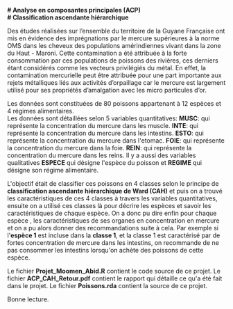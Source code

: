 __# Analyse en composantes principales (ACP)__  
__# Classification ascendante hiérarchique__ 

Des études réalisées sur l’ensemble du territoire de la Guyane Française ont mis en évidence des imprégnations
par le mercure supérieures à la norme OMS dans les cheveux des populations amérindiennes vivant dans la
zone du Haut - Maroni. Cette contamination a été attribuée à la forte consommation par ces populations
de poissons des rivières, ces derniers étant considérés comme les vecteurs privilégiés du métal. En effet,
la contamination mercurielle peut être attribuée pour une part importante aux rejets métalliques liés aux
activités d’orpaillage car le mercure est largement utilisé pour ses propriétés d’amalgation avec les micro
particules d’or. 

Les données sont constituées de 80 poissons appartenant à 12 espèces et 4 régimes alimentaires.  
Les données sont détaillées selon 5 variables quantitatives: 
__MUSC__: qui représente la concentration du mercure dans les muscle. 
__INTE__: qui représente la concentration du mercure dans les intestins. 
__ESTO__: qui représente la concentration du mercure dans l'etomac. 
__FOIE__: qui représente la concentration du mercure dans la foie. 
__REIN__: qui représente la concentration du mercure dans les reins. 
Il y a aussi des variables qualitatives __ESPECE__ qui désigne l'espèce du poisson et __REGIME__ qui désigne son régime alimentaire.  

L'objectif était de classifier ces poissons en 4 classes selon le principe de __classification ascendante hiérarchique de Ward (CAH)__ et puis on a trouvé les caractéristiques de ces
4 classes à travers les variables quantitatives, ensuite on a utilisé ces classes là pour décrire les espèces et savoir les caractéristiques de chaque espèce. 
On a donc pu dire enfin pour chaque espèce , les caractéristiques de ses organes en concentration en mercure et on a pu alors donner des recommandations suite à cela. 
Par exemple si l'__espèce 1__ est incluse dans la __classe 1__, et la classe 1 est caractérisé par de fortes concentration de mercure dans les intestins, on recommande de ne pas consommer
les intestins lorsqu'on achète des poissons de cette espèce.

Le fichier __Projet_Moomen_Abid.R__ contient le code source de ce projet. 
Le fichier __ACP_CAH_Retour.pdf__ contient le rapport qui détaille ce qu'a été fait dans le projet. 
Le fichier __Poissons.rda__ contient la source de ce projet. 

Bonne lecture.


